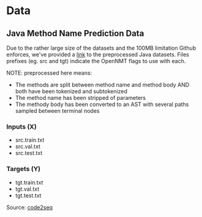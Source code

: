 # Data

## Java Method Name Prediction Data
Due to the rather large size of the datasets and the 100MB limitation Github enforces, we've provided a [link](https://drive.google.com/open?id=1mJRuS_Z0MMYmwWO09LrSXC5idqdgCVCJ) to the preprocessed Java datasets. Files prefixes (eg. src and tgt) indicate the OpenNMT flags to use with each. 

NOTE: preprocessed here means:
- The methods are split between method name and method body AND both have been tokenized and subtokenized
- The method name has been stripped of parameters
- The methody body has been converted to an AST with several paths sampled between terminal nodes

### Inputs (X)
- src.train.txt
- src.val.txt
- src.test.txt

### Targets (Y)
- tgt.train.txt
- tgt.val.txt
- tgt.test.txt

Source: [code2seq](https://github.com/tech-srl/code2seq#datasets)
